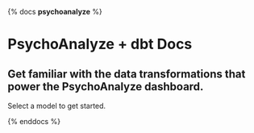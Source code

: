 {% docs __psychoanalyze__ %}

# PsychoAnalyze + dbt Docs

## Get familiar with the data transformations that power the PsychoAnalyze dashboard.

Select a model to get started.

{% enddocs %}